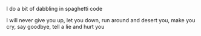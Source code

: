 I do a bit of dabbling in spaghetti code

I will never give you up,
let you down, run around and desert you,
make you cry, say goodbye,
tell a lie and hurt you
